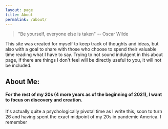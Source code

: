 ```yaml
---
layout: page
title: About
permalink: /about/
---
```

> "Be yourself, everyone else is taken" -- Oscar Wilde

This site was created for myself to keep track of thoughts and ideas, but also with a goal to share with those who choose to spend their valuable time reading what I have to say. Trying to not sound indulgent in this about page, if there are things I don't feel will be directly useful to you, it will not be included.


## About Me:

#### For the rest of my 20s (4 more years as of the beginning of 2021), **I want to focus on discovery and creation.**

It's actually quite a psychologically pivotal time as I write this, soon to turn 26 and having spent the exact midpoint of my 20s in pandemic America. I remember
